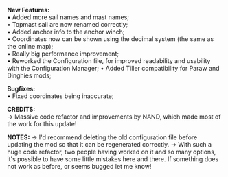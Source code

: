 **New Features:**  
• Added more sail names and mast names;  
• Topmast sail are now renamed correctly;  
• Added anchor info to the anchor winch;  
• Coordinates now can be shown using the decimal system (the same as the online map);  
• Really big performance improvement;  
• Reworked the Configuration file, for improved readability and usability with the Configuration Manager;
• Added Tiller compatibility for Paraw and Dinghies mods; 
  
**Bugfixes:**  
• Fixed coordinates being inaccurate;  
  
**CREDITS:**  
 → Massive code refactor and improvements by NAND, which made most of the work for this update!  

**NOTES:**
→ I'd recommend deleting the old configuration file before updating the mod so that it can be regenerated correctly.
→ With such a huge code refactor, two people having worked on it and so many options, it's possible to have some little mistakes here and there. If something does not work as before, or seems bugged let me know!